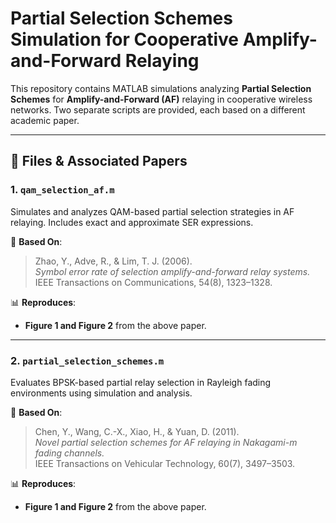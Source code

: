 # Partial Selection Schemes Simulation for Cooperative Amplify-and-Forward Relaying

This repository contains MATLAB simulations analyzing **Partial Selection Schemes** for **Amplify-and-Forward (AF)** relaying in cooperative wireless networks. Two separate scripts are provided, each based on a different academic paper.

---

## 📂 Files & Associated Papers

### 1. `qam_selection_af.m`

Simulates and analyzes QAM-based partial selection strategies in AF relaying. Includes exact and approximate SER expressions.

📄 **Based On**:  
> Zhao, Y., Adve, R., & Lim, T. J. (2006).  
> *Symbol error rate of selection amplify-and-forward relay systems.*  
> IEEE Transactions on Communications, 54(8), 1323–1328.  

📊 **Reproduces**:
- **Figure 1 and Figure 2** from the above paper.

---

### 2. `partial_selection_schemes.m`

Evaluates BPSK-based partial relay selection in Rayleigh fading environments using simulation and analysis.

📄 **Based On**:  
> Chen, Y., Wang, C.-X., Xiao, H., & Yuan, D. (2011).  
> *Novel partial selection schemes for AF relaying in Nakagami-m fading channels.*  
> IEEE Transactions on Vehicular Technology, 60(7), 3497–3503.  

📊 **Reproduces**:
- **Figure 1 and Figure 2** from the above paper.
